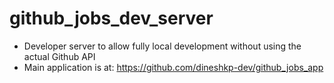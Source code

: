 # github_jobs_dev_server
- Developer server to allow fully local development without using the actual Github API
- Main application is at: https://github.com/dineshkp-dev/github_jobs_app
